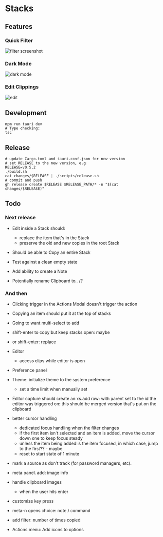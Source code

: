 # Stacks

## Features

### Quick Filter

![filter screenshot](./docs/screenshots/filter.webp)

### Dark Mode

![dark mode](./docs/screenshots/dark-mode.webp)

### Edit Clippings

![edit](./docs/screenshots/edit.webp)

## Development

```
npm run tauri dev
# Type checking:
tsc
```

## Release

```
# update Cargo.toml and tauri.conf.json for new version
# set RELEASE to the new version, e.g
RELEASE=v0.5.2
./build.sh
cat changes/$RELEASE | ./scripts/release.sh
# commit and push
gh release create $RELEASE $RELEASE_PATH/* -n "$(cat changes/$RELEASE)"
```

## Todo

### Next release

- Edit inside a Stack should:
    - replace the item that's in the Stack
    - preserve the old and new copies in the root Stack

- Should be able to Copy an entire Stack

- Test against a clean empty state

- Add ability to create a Note

- Potentially rename Clipboard to.. /?

### And then


- Clicking trigger in the Actions Modal doesn't trigger the action

- Copying an item should put it at the top of stacks

- Going to want multi-select to add

- shift-enter to copy but keep stacks open: maybe
- or shift-enter: replace

- Editor
    - access clips while editor is open

- Preference panel

- Theme: initialize theme to the system preference
    - set a time limit when manually set

- Editor capture should create an xs.add row: with parent set to the id the
  editor was triggered on: this should be merged version that's put on the
  clipboard

- better cursor handling
    - dedicated focus handling when the filter changes
    - if the first item isn't selected and an item is added, move the cursor
      down one to keep focus steady
    - unless the item being added is the item focused, in which case, jump to
      the first?? - maybe
    - reset to start state of 1 minute

- mark a source as don't track (for password managers, etc).

- meta panel. add: image info

- handle clipboard images
    - when the user hits enter

- customize key press
- meta-n opens choice: note / command
- add filter: number of times copied

- Actions menu: Add icons to options
